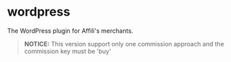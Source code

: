 # wordpress
The WordPress plugin for Affili's merchants.


> **NOTICE:** This version support only one commission approach and the commission key must be 'buy'
